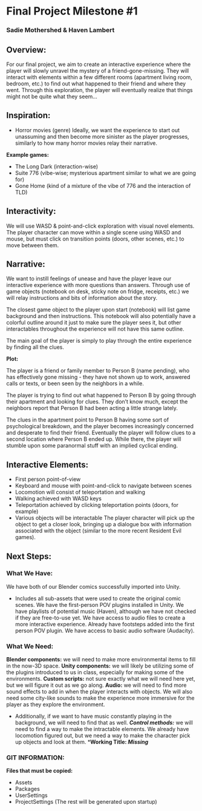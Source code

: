# Final Project Milestone #1
### Sadie Mothershed & Haven Lambert

## Overview:
For our final project, we aim to create an interactive experience where the player will slowly unravel the mystery of a friend-gone-missing. They will interact with elements within a few different rooms (apartment living room, bedroom, etc.) to find out what happened to their friend and where they went. Through this exploration, the player will eventually realize that things might not be quite what they seem…

## Inspiration:
* Horror movies (genre)
Ideally, we want the experience to start out unassuming and then become more sinister as the player progresses, similarly to how many horror movies relay their narrative.

**Example games:**
* The Long Dark (interaction-wise)
* Suite 776 (vibe-wise; mysterious apartment similar to what we are going for)
* Gone Home (kind of a mixture of the vibe of 776 and the interaction of TLD)

## Interactivity:
We will use WASD & point-and-click exploration with visual novel elements. The player  character can move within a single scene using WASD and mouse, but must click on transition points (doors, other scenes, etc.) to move between them.

## Narrative:
We want to instill feelings of unease and have the player leave our interactive experience with more questions than answers. Through use of game objects (notebook on desk, sticky note on fridge, receipts, etc.) we will relay instructions and bits of information about the story.

The closest game object to the player upon start (notebook) will list game background and then instructions. This notebook will also potentially have a colorful outline around it just to make sure the player sees it, but other interactables throughout the experience will not have this same outline. 

The main goal of the player is simply to play through the entire experience by finding all the clues.



**Plot:**

The player is a friend or family member to Person B (name pending), who has effectively gone missing - they have not shown up to work, answered calls or texts, or been seen by the neighbors in a while. 

The player is trying to find out what happened to Person B by going through their apartment and looking for clues. They don’t know much, except the neighbors report that Person B had been acting a little strange lately. 

The clues in the apartment point to Person B having some sort of psychological breakdown, and the player becomes increasingly concerned and desperate to find their friend. Eventually the player will follow clues to a second location where Person B ended up. While there, the player will stumble upon some paranormal stuff with an implied cyclical ending.

## Interactive Elements:
* First person point-of-view
* Keyboard and mouse with point-and-click to navigate between scenes
* Locomotion will consist of teleportation and walking
* Walking achieved with WASD keys
* Teleportation achieved by clicking teleportation points (doors, for example)
* Various objects will be interactable
The player character will pick up the object to get a closer look, bringing up a dialogue box with information associated with the object (similar to the more recent Resident Evil games).

## Next Steps: 

### What We Have:
We have both of our Blender comics successfully imported into Unity.
* Includes all sub-assets that were used to create the original comic scenes.
We have the first-person POV plugins installed in Unity.
We have playlists of potential music (Haven), although we have not checked if they are free-to-use yet.
We have access to audio files to create a more interactive experience.
Already have footsteps added into the first person POV plugin.
We have access to basic audio software (Audacity).

### What We Need:
**Blender components:** we will need to make more environmental items to fill in the now-3D space.
**Unity components:** we will likely be utilizing some of the plugins introduced to us in class, especially for making some of the environments.
**Custom scripts:** not sure exactly what we will need here yet, but we will figure it out as we go along.
**Audio:** we will need to find more sound effects to add in when the player interacts with objects. We will also need some city-like sounds to make the experience more immersive for the player as they explore the environment. 
  * Additionally, if we want to have music constantly playing in the background, we will need to find that as well.
***Control methods:*** we will need to find a way to make the intractable elements. We already have locomotion figured out, but we need a way to make the character pick up objects and look at them.
***Working Title: *Missing***
 
### GIT INFORMATION: 

**Files that must be copied:**
* Assets
* Packages
* UserSettings
* ProjectSettings
(The rest will be generated upon startup)
